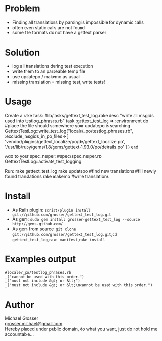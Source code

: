 Problem
=======
 - Finding all translations by parsing is impossible for dynamic calls
 - often even static calls are not found
 - some file formats do not have a gettext parser

Solution
========
 - log all translations during test execution
 - write them to an parseable temp file
 - use updatepo / makemo as usual
 - missing translation = missing test, write tests!

Usage
=====
  Create a rake task:
    #lib/tasks/gettext_test_log.rake
    desc "write all msgids used into testlog_phrases.rb"
    task :gettext_test_log => :environment do
      #place the file should somewhere your updatepo is searching
      GettextTestLog::write_test_log("locale/_po/testlog_phrases.rb",
        :exclude_msgids_in_po_files=>[
          'vendor/plugins/gettext_localize/po/de/gettext_localize.po',
          '/usr/lib/ruby/gems/1.8/gems/gettext-1.93.0/po/de/rails.po'
        ]
      )
    end

  Add to your spec_helper:
    #spec/spec_helper.rb
    GettextTestLog::activate_test_logging

  Run:
    rake gettext_test_log
    rake updatepo  #find new translations
    #fill newly found translations
    rake makemo #write translations

Install
=======
 - As Rails plugin: `script/plugin install git://github.com/grosser/gettext_test_log.git `
 - As gem: `sudo gem install grosser-gettext_test_log --source http://gems.github.com/`
 - As gem from source: `git clone git://github.com/grosser/gettext_test_log.git`,`cd gettext_test_log`,`rake manifest`,`rake install`

Examples output
===============
    #locale/_po/testlog_phrases.rb
    _("cannot be used with this order.")
    _("must not include &gt; or &lt;")
    _("must not include &gt; or &lt;\ncannot be used with this order.")


Author
======
Michael Grosser  
grosser.michael@gmail.com  
Hereby placed under public domain, do what you want, just do not hold me accountable...  